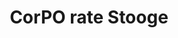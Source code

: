 ---
id_key: s
image: image_00020.jpg
thumbnail: thumb_image_00020.jpg
title: CorPO  rate Stooge
dimensions: 345 × 550
medium: Acrylic on reclaimed tongue and groove rimu
work-year: '2009'
artist: Royal Guan  
notes: chance of a new reality
galleries: "- apple   - orange"
permalink: "/new/s.html"
layout: single-work
---